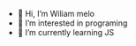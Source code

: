- 👋 Hi, I’m Wiliam melo
- 👀 I’m interested in programing
- 🌱 I’m currently learning JS

<!---
wiliammelo/wiliammelo is a ✨ special ✨ repository because its `README.md` (this file) appears on your GitHub profile.
You can click the Preview link to take a look at your changes.
--->
